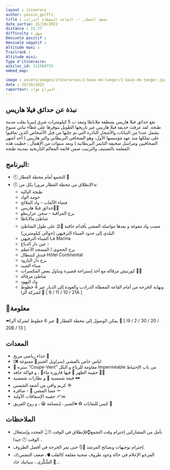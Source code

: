 ```yaml
---
layout : itinerary
author: yassin_gorfti
title : محطة القطار -- القاعة المغطاة الدرادب 
date_sortie: 15/10/2022
distance : 15.77
difficulty : سهل 
Dénivelé positif : 
Dénivelé négatif :  
Altitude maxi :  
Trailrank : 
Altitude mini: 
Type d'itinéraire:
wikiloc_id: 112568725
embed_map: 

image : assets/images/itineraries/2-baie-de-tanger/2-baie-de-tanger.jpg
date : 25/10/2022
raporteur: السراج فؤاد 
---
```


## نبذة عن حدائق فيلا هاريس

تقع حدائق فيلا هاريس بمنطقة ملاباطا
وتبعد ب 5 كيلومترات شرق إبيريا
بقلب مدينة طنجة.
لقد عرفت حديقة فيلا هاريس عبر تاريخها الطويل بتوفرها على غطاء نباتي متنوع يشمل عددا من النباتات والأشجار الناذرة التي تم جلبها من قبل الأشخاص الذين تعاقبوا على تملكها منذ عهد مؤسسها الأول، وهو الصحافي البريطاني والتر هاريس ( أحد أشهر الصحافيين ومراسل صحيفة التايمز البريطانية )
وبعد سنوات من الإهمال ، حظيت هذه المعلمة بالتصنيف والترتيب ضمن قائمة المعالم التاريخية بمدينة طنجة.

## البرنامج:

- 🕘 التجمع أمام محطة القطار 🚄
- 🕗  الإنطلاق
من محطة القطار مرورا بكل من↘️:
  - طنجة البالية
  - حومة الواد
  - فضاء الألعاب - واد الملالح
  - حدائق فيلا هاريس🌲🌳
  - برج المراقبة - سجن عزاريطو
  - شاطئ مالاباطا
  - مصب واد مغوغة
  و بعدها مواصلة المشي بأقدام حافية 👣⛱️
  على طول الشاطئ البلدي إلى حدود الميناء الترفيهي {حوالي كيلومترين}
  - الميناء الترفيهي La Marina
  - عين دار الدباغ 💧
  - برج الحجوي / المسجد الأعظم
  - فندق كنتنطال Hôtel Continental
  - برج دار البارود
  - ميناء الصيد
  - كورنيش مرقالة مع أخذ إستراحة قصيرة وتناول بعض المكسرات 🥜🌰
  - شاطئ مرقالة
  - واد اليهود
  - ونهاية الخرجة من أمام القاعة المغطاة الدرادب والعودة إلى الديار عبر 4 خطوط لشركة ألزا 🚌 [ 21 / 10 / 11 / 9A ]

## 📜معلومة
⬅️يمكن الوصول إلى محطة القطار 🚄 عبر
6 خطوط لشركة ألزا 🚌
[ i9 / 2 / 30 / 20 / 20B / 13 ]

## المعدات
-  حذاء رياضي مريح 👟
- لباس خاص بالمشي (سراويل الجينز👖 ممنوعة ❌)
- 🧥 ستره "Coupe-Vent" مقاومة للرياح و البلل Imperméable من باب الإحتياط
- حقيبة الظهر 🎒 فيها قارورة ماء🍶 ،
و فواكه جافة 🥜🌰
- قبعة شمسية 👒 و نظارات شمسية 🕶
- كريم واقي من أشعة الشمس ☀️
- عصا المشي 🦯
-️ صافرة ⚰️
- حقيبة الإسعافات الأولية 🩹✂️
- كيس للنفايات ♻️
♦️الصبر ، إبتسامة 😀 ، و روح الفريق 🤝

## الملاحظات 

- نأمل من المشاركين إحترام وقت التجمع⌚للإنطلاق في الوقت ⏰👆 المحدد وإستغلال الوقت 🕛 جيدا .
- إحترام توجيهات ونصائح المرشد 👤🔃
حتى تمر الخرجة في أفضل الظروف.
- المرجو الإعلام في حالة وجود ظروف صحية مقلقة كالقلب🫀، ضعف التنفس🫁،
السُّكَّري ، سياتيك حاد 🦴...
